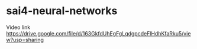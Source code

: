 # sai4-neural-networks
Video link https://drive.google.com/file/d/163GkfdUhEgFgLqdgpcdeFlHdhKfaRku5/view?usp=sharing
